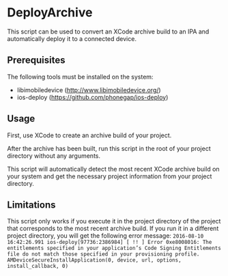 # DeployArchive
This script can be used to convert an XCode archive build to an IPA and automatically deploy it to a connected device.

## Prerequisites
The following tools must be installed on the system:
* libimobiledevice (http://www.libimobiledevice.org/)
* ios-deploy (https://github.com/phonegap/ios-deploy)

## Usage
First, use XCode to create an archive build of your project. 

After the archive has been built, run this script in the root of your project directory without any arguments.

This script will automatically detect the most recent XCode archive build on your system and get the necessary project information from your project directory.

## Limitations
This script only works if you execute it in the project directory of the project that corresponds to the most recent archive build.
If you run it in a different project directory, you will get the following error message:
`2016-08-10 16:42:26.991 ios-deploy[97736:2386984] [ !! ] Error 0xe8008016: The entitlements specified in your application’s Code Signing Entitlements file do not match those specified in your provisioning profile. AMDeviceSecureInstallApplication(0, device, url, options, install_callback, 0)`
